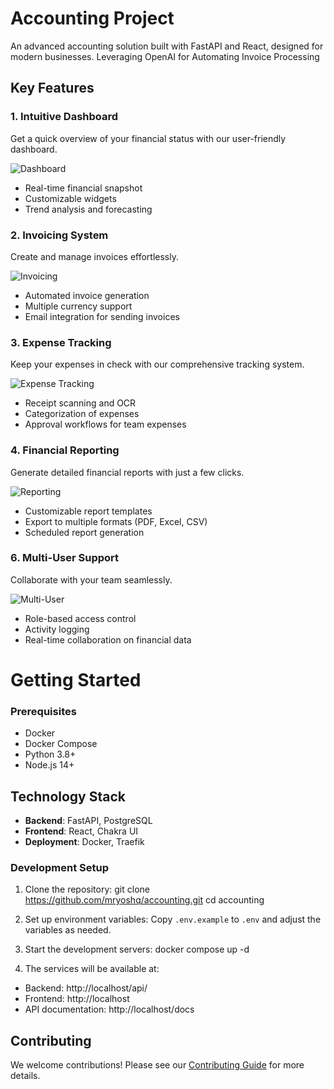 # Accounting Project

An advanced accounting solution built with FastAPI and React, designed for modern businesses. Leveraging OpenAI for Automating Invoice Processing

## Key Features

### 1. Intuitive Dashboard
Get a quick overview of your financial status with our user-friendly dashboard.

![Dashboard](path/to/dashboard_feature.png)

- Real-time financial snapshot
- Customizable widgets
- Trend analysis and forecasting

### 2. Invoicing System
Create and manage invoices effortlessly.

![Invoicing](path/to/invoicing_feature.png)

- Automated invoice generation
- Multiple currency support
- Email integration for sending invoices

### 3. Expense Tracking
Keep your expenses in check with our comprehensive tracking system.

![Expense Tracking](path/to/expense_tracking.png)

- Receipt scanning and OCR
- Categorization of expenses
- Approval workflows for team expenses

### 4. Financial Reporting
Generate detailed financial reports with just a few clicks.

![Reporting](path/to/reporting_feature.png)

- Customizable report templates
- Export to multiple formats (PDF, Excel, CSV)
- Scheduled report generation

### 6. Multi-User Support
Collaborate with your team seamlessly.

![Multi-User](path/to/multi_user_feature.png)

- Role-based access control
- Activity logging
- Real-time collaboration on financial data


# Getting Started

### Prerequisites

- Docker
- Docker Compose
- Python 3.8+
- Node.js 14+

## Technology Stack

- **Backend**: FastAPI, PostgreSQL
- **Frontend**: React, Chakra UI
- **Deployment**: Docker, Traefik

  
### Development Setup

1. Clone the repository:
git clone https://github.com/mryoshq/accounting.git
cd accounting

2. Set up environment variables:
Copy `.env.example` to `.env` and adjust the variables as needed.

3. Start the development servers:
docker compose up -d

4. The services will be available at:
- Backend: http://localhost/api/
- Frontend: http://localhost
- API documentation: http://localhost/docs


## Contributing

We welcome contributions! Please see our [Contributing Guide](CONTRIBUTING.md) for more details.
